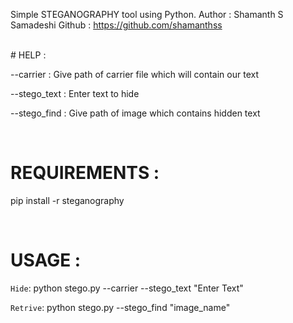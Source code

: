 Simple STEGANOGRAPHY tool using Python.
Author : Shamanth S Samadeshi
Github : https://github.com/shamanthss

<br>
# HELP :

  --carrier    : Give path of carrier file which will contain our text

  --stego_text : Enter text to hide

  --stego_find : Give path of image which contains hidden text

<br>

# REQUIREMENTS :
 
  pip install -r steganography 

<br>

# USAGE : 

 `Hide`: python stego.py --carrier --stego_text "Enter Text"

 `Retrive`: python stego.py --stego_find "image_name"

